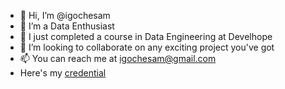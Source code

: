 - 👋 Hi, I’m @igochesam
- 👀 I’m a Data Enthusiast
- 🌱 I just completed a course in Data Engineering at Develhope
- 💞️ I’m looking to collaborate on any exciting project you've got
- 📫 You can reach me at igochesam@gmail.com
- Here's my [credential](https://www.credential.net/550d4181-081e-4532-9e7a-f18cd69edd8b)

<!---
igochesam/igochesam is a ✨ special ✨ repository because its `README.md` (this file) appears on your GitHub profile.
You can click the Preview link to take a look at your changes.
--->
